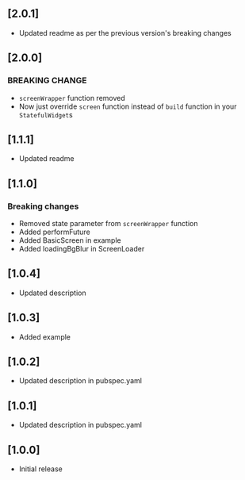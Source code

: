 ## [2.0.1]
* Updated readme as per the previous version's breaking changes

## [2.0.0]

### BREAKING CHANGE
* `screenWrapper` function removed
* Now just override `screen` function instead of `build` function in your `StatefulWidget`s

## [1.1.1]

* Updated readme


## [1.1.0]  

### Breaking changes
* Removed state parameter from `screenWrapper` function
* Added performFuture
* Added BasicScreen in example
* Added loadingBgBlur in ScreenLoader


## [1.0.4]

* Updated description


## [1.0.3]

* Added example


## [1.0.2]

* Updated description in pubspec.yaml


## [1.0.1]

* Updated description in pubspec.yaml


## [1.0.0]

* Initial release
